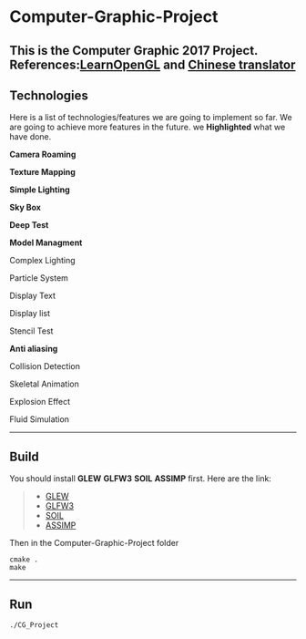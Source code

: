 Computer-Graphic-Project
===================

This is the Computer Graphic 2017 Project.
References:[LearnOpenGL][5] and [Chinese translator][6]
----------

Technologies
-------------

Here is a list of technologies/features we are going to implement so far.
We are going to achieve more features in the future.
we **Highlighted** what we have done.

**Camera Roaming**

**Texture Mapping**

**Simple Lighting**

**Sky Box**

**Deep Test**

**Model Managment**

Complex Lighting

Particle System

Display Text

Display list

Stencil Test

**Anti aliasing**

Collision Detection

Skeletal Animation

Explosion Effect

Fluid Simulation

----------

Build
-------------

You should install **GLEW** **GLFW3** **SOIL** **ASSIMP** first.
Here are the link:

>- [GLEW][1]
>- [GLFW3][2]
>- [SOIL][3]
>- [ASSIMP][4]

Then in the Computer-Graphic-Project folder

```
cmake .
make
```


----------

Run
-------------


```
./CG_Project
```

[1]: http://glew.sourceforge.net/
[2]: http://http://www.glfw.org/
[3]: http://www.lonesock.net/soil.html
[4]: http://assimp.sourceforge.net/
[5]: https://learnopengl.com/
[6]: http://learnopengl-cn.readthedocs.io/zh/latest/
